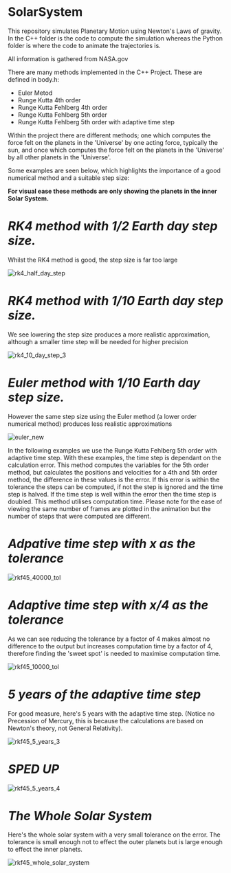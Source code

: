 # SolarSystem

This repository simulates Planetary Motion using Newton's Laws of gravity.
In the C++ folder is the code to compute the simulation whereas the Python folder is where the code to animate the trajectories is.

All information is gathered from NASA.gov

There are many methods implemented in the C++ Project. These are defined in body.h:
* Euler Metod
* Runge Kutta 4th order
* Runge Kutta Fehlberg 4th order
* Runge Kutta Fehlberg 5th order
* Runge Kutta Fehlberg 5th order with adaptive time step

Within the project there are different methods; one which computes the force felt on the planets in the 'Universe' by one acting force, typically the sun, and once which computes the force felt on the planets in the 'Universe' by all other planets in the 'Universe'.

Some examples are seen below, which highlights the importance of a good numerical method and a suitable step size:

**For visual ease these methods are only showing the planets in the inner Solar System.**


# ***RK4 method with 1/2 Earth day step size.***

Whilst the RK4 method is good, the step size is far too large

![rk4_half_day_step](https://user-images.githubusercontent.com/76100438/112312856-2b5aed00-8c9f-11eb-96b0-61968aaff2fc.gif)


# ***RK4 method with 1/10 Earth day step size.***

We see lowering the step size produces a more realistic approximation, although a smaller time step will be needed for higher precision

![rk4_10_day_step_3](https://user-images.githubusercontent.com/76100438/112336099-ada1dc00-8cb4-11eb-89a0-d93bfe568c58.gif)


# ***Euler method with 1/10 Earth day step size.***

However the same step size using the Euler method (a lower order numerical method) produces less realistic approximations

![euler_new](https://user-images.githubusercontent.com/76100438/112665588-22ab1800-8e53-11eb-84be-5efbd9d2c48f.gif)



In the following examples we use the Runge Kutta Fehlberg 5th order with adaptive time step. With these examples, the time step is dependant on the calculation error.
This method computes the variables for the 5th order method, but calculates the positions and velocities for a 4th and 5th order method, the difference in these values is the error. If this error is within the tolerance the steps can be computed, if not the step is ignored and the time step is halved. If the time step is well within the error then the time step is doubled. This method utilises computation time. Please note for the ease of viewing the same number of frames are plotted in the animation but the number of steps that were computed are different.


# ***Adpative time step with x as the tolerance***

![rkf45_40000_tol](https://user-images.githubusercontent.com/76100438/112339803-e98a7080-8cb7-11eb-9031-cb7db040a7db.gif)


# ***Adaptive time step with x/4 as the tolerance***

As we can see reducing the tolerance by a factor of 4 makes almost no difference to the output but increases computation time by a factor of 4, therefore finding the 'sweet spot' is needed to maximise computation time.

![rkf45_10000_tol](https://user-images.githubusercontent.com/76100438/112339877-f6a75f80-8cb7-11eb-9b32-a7ab1953f48c.gif)


# ***5 years of the adaptive time step***

For good measure, here's 5 years with the adaptive time step. (Notice no Precession of Mercury, this is because the calculations are based on Newton's theory, not General Relativity).

![rkf45_5_years_3](https://user-images.githubusercontent.com/76100438/112344708-47b95280-8cbc-11eb-9024-9661b2981fc8.gif)

# ***SPED UP***

![rkf45_5_years_4](https://user-images.githubusercontent.com/76100438/112346136-91ef0380-8cbd-11eb-8be6-96eefe00978d.gif)


# ***The Whole Solar System***

Here's the whole solar system with a very small tolerance on the error. The tolerance is small enough not to effect the outer planets but is large enough to effect the inner planets.


![rkf45_whole_solar_system](https://user-images.githubusercontent.com/76100438/112665725-45d5c780-8e53-11eb-8f9e-73d09d22c901.gif)




